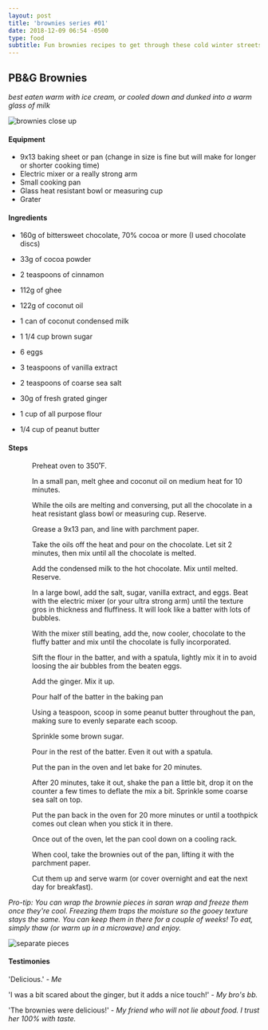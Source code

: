 ```yaml
---
layout: post
title: 'brownies series #01'
date: 2018-12-09 06:54 -0500
type: food
subtitle: Fun brownies recipes to get through these cold winter streets
---
```


## PB&G Brownies
_best eaten warm with ice cream, or cooled down and dunked into a warm glass of milk_

![brownies close up][1]

#### Equipment

- 9x13 baking sheet or pan (change in size is fine but will make for longer or shorter cooking time)
- Electric mixer or a really strong arm
- Small cooking pan
- Glass heat resistant bowl or measuring cup
- Grater

#### Ingredients

- 160g of bittersweet chocolate, 70% cocoa or more (I used chocolate discs)
- 33g of cocoa powder
- 2 teaspoons of cinnamon

- 112g of ghee
- 122g of coconut oil
- 1 can of coconut condensed milk

- 1 1/4 cup brown sugar
- 6 eggs
- 3 teaspoons of vanilla extract
- 2 teaspoons of coarse sea salt

- 30g of fresh grated ginger
- 1 cup of all purpose flour
- 1/4 cup of peanut butter


#### Steps

<ol>
	<ul> Preheat oven to 350˚F. </ul>
	<ul> In a small pan, melt ghee and coconut oil on medium heat for 10 minutes. </ul>
	<ul> While the oils are melting and conversing, put all the chocolate in a heat resistant glass bowl or measuring cup. Reserve. </ul>
	<ul> Grease a 9x13 pan, and line with parchment paper. </ul>
	<ul> Take the oils off the heat and pour on the chocolate. Let sit 2 minutes, then mix until all the chocolate is melted. </ul>
	<ul> Add the condensed milk to the hot chocolate. Mix until melted. Reserve. </ul>
	<ul> In a large bowl, add the salt, sugar, vanilla extract, and eggs. Beat with the electric mixer (or your ultra strong arm) until the texture gros in thickness and fluffiness. It will look like a batter with lots of bubbles. </ul>
	<ul> With the mixer still beating, add the, now cooler, chocolate to the fluffy batter and mix until the chocolate is fully incorporated.</ul>
	<ul> Sift the flour in the batter, and with a spatula, lightly mix it in to avoid loosing the air bubbles from the beaten eggs. </ul>
	<ul> Add the ginger. Mix it up. </ul>
	<ul> Pour half of the batter in the baking pan</ul>
	<ul> Using a teaspoon, scoop in some peanut butter throughout the pan, making sure to evenly separate each scoop.</ul>
	<ul> Sprinkle some brown sugar. </ul>
	<ul> Pour in the rest of the batter. Even it out with a spatula. </ul>
	<ul> Put the pan in the oven and let bake for 20 minutes. </ul>
	<ul> After 20 minutes, take it out, shake the pan a little bit, drop it on the counter a few times to deflate the mix a bit. Sprinkle some coarse sea salt on top.</ul>
	<ul> Put the pan back in the oven for 20 more minutes or until a toothpick comes out clean when you stick it in there. </ul>
	<ul> Once out of the oven, let the pan cool down on a cooling rack. </ul>
	<ul> When cool, take the brownies out of the pan, lifting it with the parchment paper. </ul>
	<ul> Cut them up and serve warm (or cover overnight and eat the next day for breakfast). </ul>

</ol>

_Pro-tip: You can wrap the brownie pieces in saran wrap and freeze them once they're cool. Freezing them traps the moisture so the gooey texture stays the same. You can keep them in there for a couple of weeks! To eat, simply thaw (or warm up in a microwave) and enjoy._

![separate pieces][2]

#### Testimonies

'Delicious.' - _Me_

'I was a bit scared about the ginger, but it adds a nice touch!' - _My bro's bb._

'The brownies were delicious!' - _My friend who will not lie about food. I trust her 100% with taste._


[1]: https://www.dropbox.com/s/6lxnxa0rrs4tcaa/IMG_0005.jpg?raw=1
[2]: https://www.dropbox.com/s/3ojc83za9rkeu74/IMG_0007.jpg?raw=1
